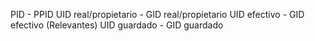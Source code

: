 PID - PPID 
UID real/propietario - GID real/propietario 
UID efectivo - GID efectivo (Relevantes)
UID guardado  - GID guardado